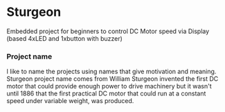 # Sturgeon
Embedded project for beginners to control DC Motor speed via Display (based 4xLED and 1xbutton with buzzer)

### Project name 
I like to name the projects using names that give motivation and meaning. Sturgeon project name comes from William Sturgeon invented the first DC motor that could provide enough power to drive machinery but it wasn't until 1886 that the first practical DC motor that could run at a constant speed under variable weight, was produced.
